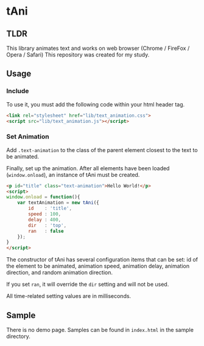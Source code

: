 # tAni

## TLDR
This library animates text and works on web browser (Chrome / FireFox / Opera / Safari)
This repository was created for my study.

## Usage
### Include
To use it, you must add the following code within your html header tag.

```html
<link rel="stylesheet" href="lib/text_animation.css">
<script src="lib/text_animation.js"></script>
```

### Set Animation
Add `.text-animation` to the class of the parent element closest to the text to be animated.  

Finally, set up the animation. After all elements have been loaded (`window.onload`), an instance of tAni must be created.

```html
<p id="title" class="text-animation">Hello World!</p>
<script>
window.onload = function(){
    var textAnimation = new tAni({
        id    : 'title',
        speed : 100,
        delay : 400,
        dir   : 'top',
        ran   : false
    });
}
</script>
```
The constructor of tAni has several configuration items that can be set: id of the element to be animated, animation speed, animation delay, animation direction, and random animation direction.

If you set `ran`, it will override the `dir` setting and will not be used.

All time-related setting values are in milliseconds.

## Sample

There is no demo page. Samples can be found in `index.html` in the sample directory.
